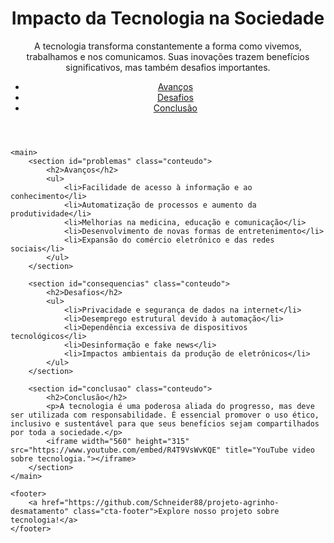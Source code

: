 <!DOCTYPE html>
<html lang="pt-br">
<head>
    <meta charset="UTF-8">
    <meta name="viewport" content="width=device-width, initial-scale=1.0">
    <title>Impacto da Tecnologia</title>
    <link rel="stylesheet" href="style.css">
</head>
<body>
    <header>
        <h1>Impacto da Tecnologia na Sociedade</h1>
        <p>A tecnologia transforma constantemente a forma como vivemos, trabalhamos e nos comunicamos. Suas inovações trazem benefícios significativos, mas também desafios importantes.</p>
        <nav>
            <ul>
                <li><a href="#problemas">Avanços</a></li>
                <li><a href="#consequencias">Desafios</a></li>
                <li><a href="#conclusao">Conclusão</a></li>
            </ul>
        </nav>
    </header>

    <main>
        <section id="problemas" class="conteudo">
            <h2>Avanços</h2>
            <ul>
                <li>Facilidade de acesso à informação e ao conhecimento</li>
                <li>Automatização de processos e aumento da produtividade</li>
                <li>Melhorias na medicina, educação e comunicação</li>
                <li>Desenvolvimento de novas formas de entretenimento</li>
                <li>Expansão do comércio eletrônico e das redes sociais</li>
            </ul>
        </section>

        <section id="consequencias" class="conteudo">
            <h2>Desafios</h2>
            <ul>
                <li>Privacidade e segurança de dados na internet</li>
                <li>Desemprego estrutural devido à automação</li>
                <li>Dependência excessiva de dispositivos tecnológicos</li>
                <li>Desinformação e fake news</li>
                <li>Impactos ambientais da produção de eletrônicos</li>
            </ul>
        </section>

        <section id="conclusao" class="conteudo">
            <h2>Conclusão</h2>
            <p>A tecnologia é uma poderosa aliada do progresso, mas deve ser utilizada com responsabilidade. É essencial promover o uso ético, inclusivo e sustentável para que seus benefícios sejam compartilhados por toda a sociedade.</p>
            <iframe width="560" height="315" src="https://www.youtube.com/embed/R4T9VsWvKQE" title="YouTube video sobre tecnologia."></iframe>
        </section>
    </main>

    <footer>
        <a href="https://github.com/Schneider88/projeto-agrinho-desmatamento" class="cta-footer">Explore nosso projeto sobre tecnologia!</a>
    </footer>
</body>
</html>
